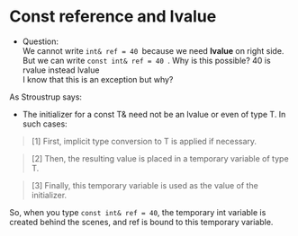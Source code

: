 # Const reference and lvalue

- Question:<br>
We cannot write ```int& ref = 40 ```because we need **lvalue** on right side.<br>
But we can write ```const int& ref = 40 ```. Why is this possible? 40 is rvalue instead lvalue<br>
I know that this is an exception but why?<br>

As Stroustrup says:

- The initializer for a const T& need not be an lvalue or even of type T. In such cases:

> [1] First, implicit type conversion to T is applied if necessary.

> [2] Then, the resulting value is placed in a temporary variable of type T.

> [3] Finally, this temporary variable is used as the value of the initializer.

So, when you type ```const int& ref = 40```, the temporary int variable is created behind the scenes, and ref is bound to this temporary variable.
